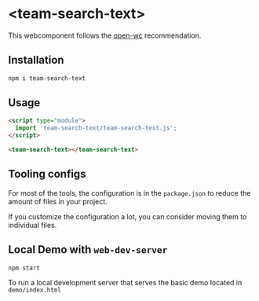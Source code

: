 # \<team-search-text>

This webcomponent follows the [open-wc](https://github.com/open-wc/open-wc) recommendation.

## Installation
```bash
npm i team-search-text
```

## Usage
```html
<script type="module">
  import 'team-search-text/team-search-text.js';
</script>

<team-search-text></team-search-text>
```



## Tooling configs

For most of the tools, the configuration is in the `package.json` to reduce the amount of files in your project.

If you customize the configuration a lot, you can consider moving them to individual files.

## Local Demo with `web-dev-server`
```bash
npm start
```
To run a local development server that serves the basic demo located in `demo/index.html`
